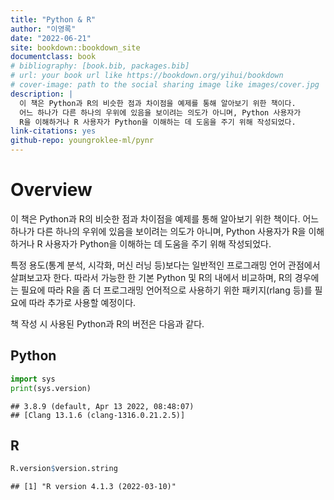 ```yaml
--- 
title: "Python & R"
author: "이영록"
date: "2022-06-21"
site: bookdown::bookdown_site
documentclass: book
# bibliography: [book.bib, packages.bib]
# url: your book url like https://bookdown.org/yihui/bookdown
# cover-image: path to the social sharing image like images/cover.jpg
description: |
  이 책은 Python과 R의 비슷한 점과 차이점을 예제를 통해 알아보기 위한 책이다. 
  어느 하나가 다른 하나의 우위에 있음을 보이려는 의도가 아니며, Python 사용자가 
  R을 이해하거나 R 사용자가 Python을 이해하는 데 도움을 주기 위해 작성되었다.
link-citations: yes
github-repo: youngroklee-ml/pynr
---
```


# Overview

이 책은 Python과 R의 비슷한 점과 차이점을 예제를 통해 알아보기 위한 책이다. 어느 하나가 다른 하나의 우위에 있음을 보이려는 의도가 아니며, Python 사용자가 R을 이해하거나 R 사용자가 Python을 이해하는 데 도움을 주기 위해 작성되었다.

특정 용도(통계 분석, 시각화, 머신 러닝 등)보다는 일반적인 프로그래밍 언어 관점에서 살펴보고자 한다. 따라서 가능한 한 기본 Python 및 R의 내에서 비교하며, R의 경우에는 필요에 따라 R을 좀 더 프로그래밍 언어적으로 사용하기 위한 패키지(rlang 등)를 필요에 따라 추가로 사용할 예정이다. 

책 작성 시 사용된 Python과 R의 버전은 다음과 같다.

## Python


```python
import sys
print(sys.version)
```

```
## 3.8.9 (default, Apr 13 2022, 08:48:07) 
## [Clang 13.1.6 (clang-1316.0.21.2.5)]
```

## R


```r
R.version$version.string
```

```
## [1] "R version 4.1.3 (2022-03-10)"
```

